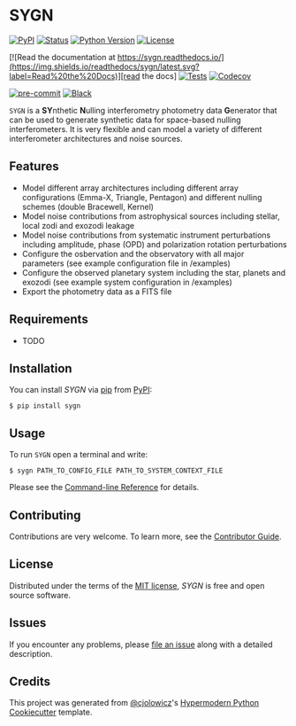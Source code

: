 # SYGN

[![PyPI](https://img.shields.io/pypi/v/sygn.svg)][pypi_]
[![Status](https://img.shields.io/pypi/status/sygn.svg)][status]
[![Python Version](https://img.shields.io/pypi/pyversions/sygn)][python version]
[![License](https://img.shields.io/pypi/l/sygn)][license]

[![Read the documentation at https://sygn.readthedocs.io/](https://img.shields.io/readthedocs/sygn/latest.svg?label=Read%20the%20Docs)][read the docs]
[![Tests](https://github.com/pahuber/sygn/workflows/Tests/badge.svg)][tests]
[![Codecov](https://codecov.io/gh/pahuber/sygn/branch/main/graph/badge.svg)][codecov]

[![pre-commit](https://img.shields.io/badge/pre--commit-enabled-brightgreen?logo=pre-commit&logoColor=white)][pre-commit]
[![Black](https://img.shields.io/badge/code%20style-black-000000.svg)][black]

[pypi_]: https://pypi.org/project/sygn/
[status]: https://pypi.org/project/sygn/
[python version]: https://pypi.org/project/sygn
[read the docs]: https://sygn.readthedocs.io/
[tests]: https://github.com/pahuber/sygn/actions?workflow=Tests
[codecov]: https://app.codecov.io/gh/pahuber/sygn
[pre-commit]: https://github.com/pre-commit/pre-commit
[black]: https://github.com/psf/black

`SYGN` is a **SY**nthetic **N**ulling interferometry photometry data **G**enerator that can be used to generate synthetic data for space-based nulling interferometers. It is very flexible and can model a variety of different interferometer architectures and noise sources.

## Features

- Model different array architectures including different array configurations (Emma-X, Triangle, Pentagon) and different nulling schemes (double Bracewell, Kernel)
- Model noise contributions from astrophysical sources including stellar, local zodi and exozodi leakage
- Model noise contributions from systematic instrument perturbations including amplitude, phase (OPD) and polarization rotation perturbations
- Configure the osbervation and the observatory with all major parameters (see example configuration file in /examples)
- Configure the observed planetary system including the star, planets and exozodi (see example system configuration in /examples)
- Export the photometry data as a FITS file

## Requirements

- TODO

## Installation

You can install _SYGN_ via [pip] from [PyPI]:

```console
$ pip install sygn
```

## Usage

To run `SYGN` open a terminal and write:
```console
$ sygn PATH_TO_CONFIG_FILE PATH_TO_SYSTEM_CONTEXT_FILE
```


Please see the [Command-line Reference] for details.

## Contributing

Contributions are very welcome.
To learn more, see the [Contributor Guide].

## License

Distributed under the terms of the [MIT license][license],
_SYGN_ is free and open source software.

## Issues

If you encounter any problems,
please [file an issue] along with a detailed description.

## Credits

This project was generated from [@cjolowicz]'s [Hypermodern Python Cookiecutter] template.

[@cjolowicz]: https://github.com/cjolowicz
[pypi]: https://pypi.org/
[hypermodern python cookiecutter]: https://github.com/cjolowicz/cookiecutter-hypermodern-python
[file an issue]: https://github.com/pahuber/sygn/issues
[pip]: https://pip.pypa.io/

<!-- github-only -->

[license]: https://github.com/pahuber/sygn/blob/main/LICENSE
[contributor guide]: https://github.com/pahuber/sygn/blob/main/CONTRIBUTING.md
[command-line reference]: https://sygn.readthedocs.io/en/latest/usage.html
